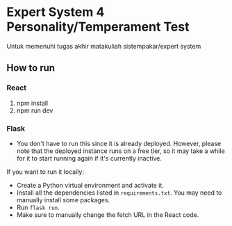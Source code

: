 # Expert System 4 Personality/Temperament Test
Untuk memenuhi tugas akhir matakuliah sistempakar/expert system

## How to run
### React
1. npm install
2. npm run dev
### Flask
- You don't have to run this since it is already deployed. However, please note that the deployed instance runs on a free tier, so it may take a while for it to start running again if it's currently inactive.

If you want to run it locally:

- Create a Python virtual environment and activate it.
- Install all the dependencies listed in `requirements.txt`. You may need to manually install some packages.
- Run `flask run`.
- Make sure to manually change the fetch URL in the React code.
